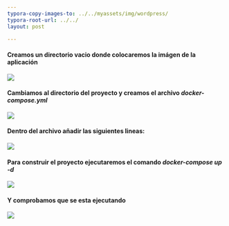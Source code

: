 ```yaml
---
typora-copy-images-to: ../../myassets/img/wordpress/
typora-root-url: ../../
layout: post

---
```




#### Creamos un directorio vacio donde colocaremos la imágen de la aplicación

![](/PePs/myassets/img/wordpress/1.png)



#### Cambiamos al directorio del proyecto y creamos el archivo *docker-compose.yml*

![](/PePs/myassets/img/wordpress/2.png)




#### Dentro del archivo añadir las siguientes lineas:

![](/PePs/myassets/img/wordpress/3.png)




#### Para construir el proyecto ejecutaremos el comando *docker-compose up -d*

![](/PePs/myassets/img/wordpress/4.png)




#### Y comprobamos que se esta ejecutando 

![](/PePs/myassets/img/wordpress/5.png)
